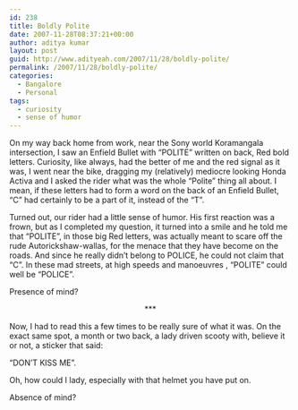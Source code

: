 ```yaml
---
id: 238
title: Boldly Polite
date: 2007-11-28T08:37:21+00:00
author: aditya kumar
layout: post
guid: http://www.adityeah.com/2007/11/28/boldly-polite/
permalink: /2007/11/28/boldly-polite/
categories:
  - Bangalore
  - Personal
tags:
  - curiosity
  - sense of humor
---
```

On my way back home from work, near the Sony world Koramangala intersection, I saw an Enfield Bullet with &#8220;POLITE&#8221; written on back, Red bold letters. Curiosity, like always, had the better of me and the red signal as it was, I went near the bike, dragging my (relatively) mediocre looking Honda Activa and I asked the rider what was the whole &#8220;Polite&#8221; thing all about. I mean, if these letters had to form a word on the back of an Enfield Bullet, &#8220;C&#8221; had certainly to be a part of it, instead of the &#8220;T&#8221;.  
  
Turned out, our rider had a little sense of humor. His first reaction was a frown, but as I completed my question, it turned into a smile and he told me that &#8220;POLITE&#8221;, in those big Red letters, was actually meant to scare off the rude Autorickshaw-wallas, for the menace that they have become on the roads. And since he really didn&#8217;t belong to POLICE, he could not claim that &#8220;C&#8221;. In these mad streets, at high speeds and manoeuvres , &#8220;POLITE&#8221; could well be &#8220;POLICE&#8221;.  
  
Presence of mind?

<div align="center">
  ***
</div>

Now, I had to read this a few times to be really sure of what it was. On the exact same spot, a month or two back, a lady driven scooty with, believe it or not, a sticker that said:  
  
&#8220;DON&#8217;T KISS ME&#8221;.  
  
Oh, how could I lady, especially with that helmet you have put on.  
  
Absence of mind?